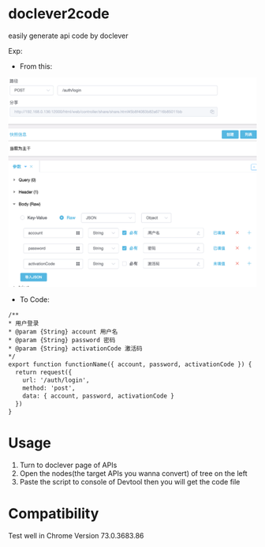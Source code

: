 # doclever2code
easily generate api code by doclever


Exp:


- From this:


![image text](https://github.com/jwolfcn/doclever2code/blob/master/assets/case1%402x.png)


- To Code:


```
/**
* 用户登录
* @param {String} account 用户名
* @param {String} password 密码
* @param {String} activationCode 激活码
*/
export function functionName({ account, password, activationCode }) {
  return request({
    url: '/auth/login',
    method: 'post',
    data: { account, password, activationCode }
  })
}
```
# Usage
1. Turn to doclever page of APIs
2. Open the nodes(the target APIs you wanna convert) of tree on the left
3. Paste the script to console of Devtool then you will get the code file

# Compatibility
Test well in Chrome Version 73.0.3683.86
